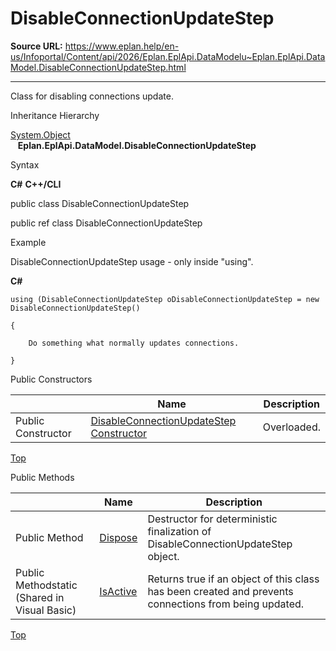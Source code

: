 # DisableConnectionUpdateStep

**Source URL:** https://www.eplan.help/en-us/Infoportal/Content/api/2026/Eplan.EplApi.DataModelu~Eplan.EplApi.DataModel.DisableConnectionUpdateStep.html

---

Class for disabling connections update.

Inheritance Hierarchy

[System.Object](#)  
   **Eplan.EplApi.DataModel.DisableConnectionUpdateStep**

Syntax

**C#**
**C++/CLI**


public class DisableConnectionUpdateStep

public ref class DisableConnectionUpdateStep


Example

DisableConnectionUpdateStep usage - only inside "using".

**C#**

```
using (DisableConnectionUpdateStep oDisableConnectionUpdateStep = new DisableConnectionUpdateStep()

{

	Do something what normally updates connections.

}
```

Public Constructors

|  | Name | Description |
| --- | --- | --- |
| Public Constructor | [DisableConnectionUpdateStep Constructor](Eplan.EplApi.DataModelu~Eplan.EplApi.DataModel.DisableConnectionUpdateStep~_ctor.html) | Overloaded. |

[Top](#top)

Public Methods

|  | Name | Description |
| --- | --- | --- |
| Public Method | [Dispose](Eplan.EplApi.DataModelu~Eplan.EplApi.DataModel.DisableConnectionUpdateStep~Dispose().html) | Destructor for deterministic finalization of DisableConnectionUpdateStep object. |
| Public Methodstatic (Shared in Visual Basic) | [IsActive](Eplan.EplApi.DataModelu~Eplan.EplApi.DataModel.DisableConnectionUpdateStep~IsActive.html) | Returns true if an object of this class has been created and prevents connections from being updated. |

[Top](#top)
